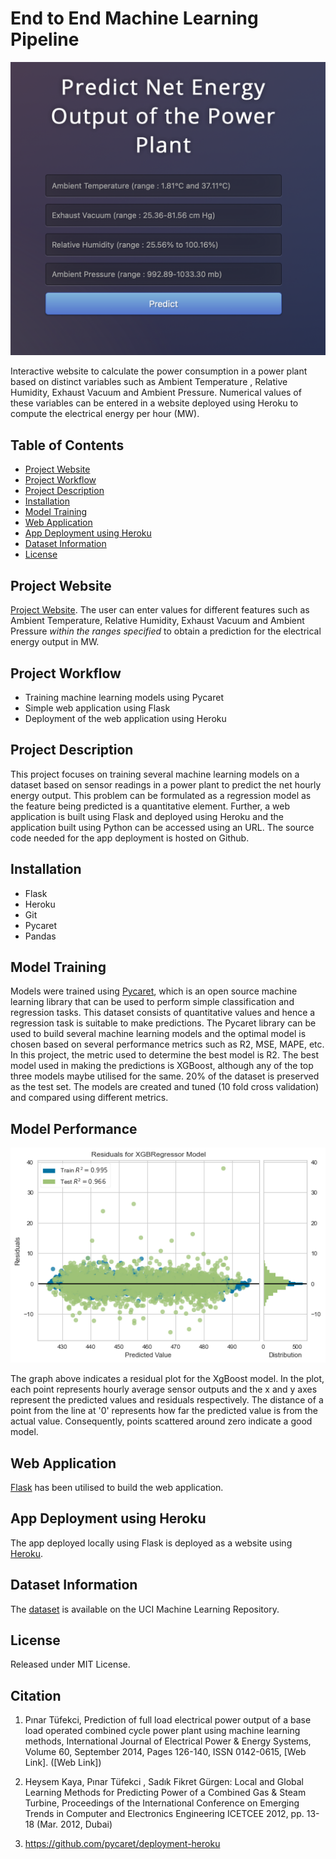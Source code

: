 # End to End Machine Learning Pipeline 

![Alt text](WebApp.png?raw=true "Title")

Interactive website to calculate the power consumption in a power plant based on distinct variables such as Ambient Temperature , Relative Humidity, Exhaust Vacuum  and Ambient Pressure. Numerical values of these variables can be entered in a website deployed using Heroku to compute the electrical energy per hour (MW).

## Table of Contents 

- [Project Website](#project-website)
- [Project Workflow](#project-workflow)
- [Project Description](#project-description)
- [Installation](#installation)
- [Model Training](#model-training)
- [Web Application](#web-application)
- [App Deployment using Heroku](#app-deployment-using-heroku)
- [Dataset Information](#dataset-information)
- [License](#license)


## Project Website 

[Project Website](https://pycaret-power.herokuapp.com/predict). The user can enter values for different features such as Ambient Temperature, Relative Humidity, Exhaust Vacuum and Ambient Pressure *within the ranges specified* to obtain a prediction for the electrical energy output in MW.  


## Project Workflow 

  - Training machine learning models using Pycaret
  - Simple web application using Flask
  - Deployment of the web application using Heroku 

## Project Description 

This project focuses on training several machine learning models on a dataset based on sensor readings in a power plant to predict the net hourly energy output. This problem can be formulated as a regression model as the feature being predicted is a quantitative element. Further, a web application is built using Flask and  deployed using Heroku and the application built using Python can be accessed using an URL. The source code needed for the app deployment is hosted on Github.

## Installation 

- Flask
- Heroku
- Git
- Pycaret
- Pandas

## Model Training 

Models were trained using [Pycaret](https://pycaret.org/guide/), which is an open source machine learning library that can be used to perform simple classification and regression tasks. This dataset consists of quantitative values and hence a regression task is suitable to make predictions. The Pycaret library can be used to build several machine learning models and the optimal model is chosen based on several performance metrics such as R2, MSE, MAPE, etc. In this project, the metric used to determine the best model is R2. The best model used in making the predictions is XGBoost, although any of the top three models maybe utilised for the same. 20% of the dataset is preserved as the test set. 
The models are created and tuned (10 fold cross validation) and compared using different metrics.

## Model Performance

![Alt text](ResPlot.png?raw=true "Title")

The graph above indicates a residual plot for the XgBoost model. In the plot, each point represents hourly average sensor outputs and the x and y axes represent the predicted values and residuals respectively. The distance of a point from the line at '0' represents how far the predicted value is from the actual value. Consequently, points scattered around zero indicate a good model. 

## Web Application

[Flask](https://flask.palletsprojects.com/en/1.1.x/) has been utilised to build the web application. 

## App Deployment using Heroku

The app deployed locally using Flask is deployed as a website using [Heroku](https://www.heroku.com).

## Dataset Information

The [dataset](https://archive.ics.uci.edu/ml/datasets/Combined+Cycle+Power+Plant#) is available on the UCI Machine Learning Repository.

## License

Released under MIT License.

## Citation 

1. Pınar Tüfekci, Prediction of full load electrical power output of a base load operated combined cycle power plant using machine learning methods, International Journal of Electrical Power & Energy Systems, Volume 60, September 2014, Pages 126-140, ISSN 0142-0615, [Web Link].
([Web Link])

2. Heysem Kaya, Pınar Tüfekci , Sadık Fikret Gürgen: Local and Global Learning Methods for Predicting Power of a Combined Gas & Steam Turbine, Proceedings of the International Conference on Emerging Trends in Computer and Electronics Engineering ICETCEE 2012, pp. 13-18 (Mar. 2012, Dubai)

3. https://github.com/pycaret/deployment-heroku

